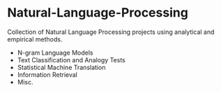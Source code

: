 # Natural-Language-Processing

Collection of Natural Language Processing projects using analytical and empirical methods.
<ul>
  <li>N-gram Language Models</li>
  <li>Text Classification and Analogy Tests</li>
  <li>Statistical Machine Translation</li>
  <li>Information Retrieval</li>
  <li>Misc.</li>
</ul>
